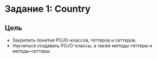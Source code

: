 # Задание 1: Country

## Цель

* Закрепить понятия POJO-классов, геттеров и сеттеров.
* Научиться создавать POJO-классы, а также методы-геттеры и методы-сеттеры.
